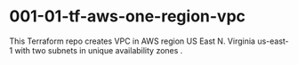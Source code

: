 # 001-01-tf-aws-one-region-vpc
This Terraform repo creates VPC in AWS region US East N. Virginia us-east-1 with two subnets in unique availability zones .

